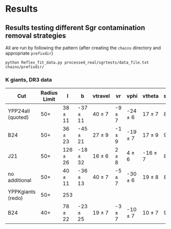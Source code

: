 
# Results

## Results testing different Sgr contamination removal strategies

All are run by following the pattern (after creating the `chains` directory and appropriate `prefixdir`)
```
python Reflex_fit_data.py processed_real/sgrtests/data_file.txt chains/prefixdir/
```

### K giants, DR3 data

| Cut | Radius Limit | l | b | vtravel | vr | vphi | vtheta | sigmavlos | sigmul | sigmub | Nstars |
|-----|--------------|---|---|---------|----|------|--------|-----------|--------|--------|--------|
| YPP24all (quoted) | 50+ | 38 ± 11 | -37 ± 11 | 40 ± 7 | -9 ± 7 | -24 ± 6 | 17 ± 7 | 87 ± 4 | 70 ± 5 | 74 ± 5 | 340 |
| B24| 50+ | 36 ± 23 | -45 ± 21 | 27 ± 9 | -1 ± 9 | -19 ± 7 | 17 ± 9 | 90 ± 5 | 58 ± 5 | 58 ± 5 | 160 |
| J21 | 50+ | 126 ± 26 | -18 ± 32 | 16 ± 6 | 2 ± 8 | 4 ± 6 | -16 ± 7 | 88 ± 5 | 36 ± 5 | 42 ± 5 | 153 |
| no additional | 50+ | 40 ± 11 | -36 ± 13 | 40 ± 7 | -5 ± 7 | -30 ± 6 | 19 ± 8 | 88 ± 4 | 61 ± 5 | 69 ± 5 | 255 |
| YPPKgiants (redo) | 50+ | 253 | 
| B24 | 40+ | 78 ± 22 | -23 ± 25 | 19 ± 7 | -3 ± 7 | -10 ± 7 | 10 ± 7 | 97 ± 4 | 74 ± 4 | 62 ± 4 | 319 |
